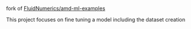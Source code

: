 fork of [FluidNumerics/amd-ml-examples](https://github.com/FluidNumerics/amd-ml-examples)

This project focuses on fine tuning a model including the dataset creation
